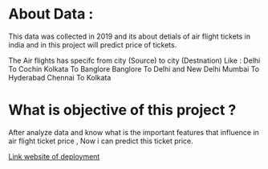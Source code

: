 # About Data :
This data was collected in 2019 and its about detials of air flight tickets in india and in this project will predict price of tickets.

The Air flights has specifc from city (Source) to city (Destnation) Like :
Delhi To Cochin
Kolkata To Banglore
Banglore To Delhi and New Delhi
Mumbai To Hyderabad
Chennai To Kolkata

# What is objective of this project ?
After analyze data and know what is the important features that influence in air flight ticket price , Now i can predict this ticket price.

[Link website of deployment](https://air-flight-tickets.streamlit.app/)
